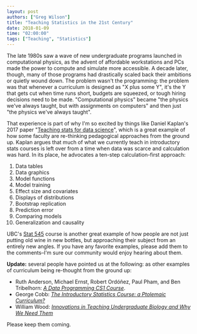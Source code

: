 ```yaml
---
layout: post
authors: ["Greg Wilson"]
title: "Teaching Statistics in the 21st Century"
date: 2018-01-09
time: "02:00:00"
tags: ["Teaching", "Statistics"]
---
```


The late 1980s saw a wave of new undergraduate programs launched in computational physics,
as the advent of affordable workstations and PCs made the power to compute and simulate more accessible.
A decade later,
though,
many of those programs had drastically scaled back their ambitions or quietly wound down.
The problem wasn't the programming:
the problem was that whenever a curriculum is designed as "X plus some Y",
it's the Y that gets cut when time runs short,
budgets are squeezed,
or tough hiring decisions need to be made.
"Computational physics" became
"the physics we've always taught, but with assignments on computers"
and then just "the physics we've always taught".

That experience is part of why I'm so excited by things like Daniel Kaplan's 2017 paper
"[Teaching stats for data science][kaplan]",
which is a great example of how some faculty are re-thinking pedagogical approaches from the ground up.
Kaplan argues that much of what we currently teach in introductory stats courses
is left over from a time when data was scarce and calculation was hard.
In its place,
he advocates a ten-step calculation-first approach:

1.  Data tables
2.  Data graphics
3.  Model functions
4.  Model training
5.  Effect size and covariates
6.  Displays of distributions
7.  Bootstrap replication
8.  Prediction error
9.  Comparing models
10. Generalization and causality

UBC's [Stat 545][stat545] course is another great example
of how people are not just putting old wine in new bottles,
but approaching their subject from an entirely new angles.
If you have any favorite examples,
please add them to the comments–I'm sure our community would enjoy hearing about them.

**Update:**
several people have pointed us at the following:
as other examples of curriculum being re-thought from the ground up:

- Ruth Anderson, Michael Ernst, Robert Ordóñez, Paul Pham, and Ben Tribelhorn: *[A Data Programming CS1 Course][anderson]*.
- George Cobb: *[The Introductory Statistics Course: a Ptolemaic Curriculum?][cobb]*
- William Wood: *[Innovations in Teaching Undergraduate Biology and Why We Need Them][wood]*

Please keep them coming.

[anderson]: https://homes.cs.washington.edu/~mernst/pubs/data-programming-sigcse2015.pdf
[cobb]: https://escholarship.org/uc/item/6hb3k0nz
[kaplan]: https://peerj.com/preprints/3205/
[stat545]: http://stat545.com/
[wood]: http://www.sdbonline.org/sites/Re-BootCamp09/Wood_Innovations09s.pdf
